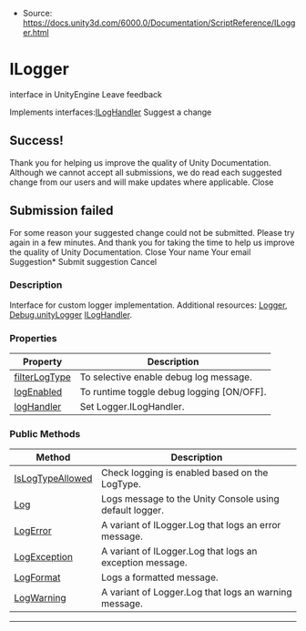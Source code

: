 * Source: https://docs.unity3d.com/6000.0/Documentation/ScriptReference/ILogger.html

# ILogger
interface in UnityEngine
Leave feedback
  

Implements interfaces:[ILogHandler](https://docs.unity3d.com/6000.0/Documentation/ScriptReference/ILogHandler.html)
Suggest a change
## Success!
Thank you for helping us improve the quality of Unity Documentation. Although we cannot accept all submissions, we do read each suggested change from our users and will make updates where applicable.
Close
## Submission failed
For some reason your suggested change could not be submitted. Please <a>try again</a> in a few minutes. And thank you for taking the time to help us improve the quality of Unity Documentation.
Close
Your name Your email Suggestion* Submit suggestion
Cancel
### Description
Interface for custom logger implementation.
Additional resources: [Logger](https://docs.unity3d.com/6000.0/Documentation/ScriptReference/Logger.html), [Debug.unityLogger](https://docs.unity3d.com/6000.0/Documentation/ScriptReference/Debug-unityLogger.html) [ILogHandler](https://docs.unity3d.com/6000.0/Documentation/ScriptReference/ILogHandler.html).
### Properties
Property | Description  
---|---  
[filterLogType](https://docs.unity3d.com/6000.0/Documentation/ScriptReference/ILogger-filterLogType.html) | To selective enable debug log message.  
[logEnabled](https://docs.unity3d.com/6000.0/Documentation/ScriptReference/ILogger-logEnabled.html) | To runtime toggle debug logging [ON/OFF].  
[logHandler](https://docs.unity3d.com/6000.0/Documentation/ScriptReference/ILogger-logHandler.html) | Set Logger.ILogHandler.  
### Public Methods
Method | Description  
---|---  
[IsLogTypeAllowed](https://docs.unity3d.com/6000.0/Documentation/ScriptReference/ILogger.IsLogTypeAllowed.html) | Check logging is enabled based on the LogType.  
[Log](https://docs.unity3d.com/6000.0/Documentation/ScriptReference/ILogger.Log.html) | Logs message to the Unity Console using default logger.  
[LogError](https://docs.unity3d.com/6000.0/Documentation/ScriptReference/ILogger.LogError.html) | A variant of ILogger.Log that logs an error message.  
[LogException](https://docs.unity3d.com/6000.0/Documentation/ScriptReference/ILogger.LogException.html) | A variant of ILogger.Log that logs an exception message.  
[LogFormat](https://docs.unity3d.com/6000.0/Documentation/ScriptReference/ILogger.LogFormat.html) | Logs a formatted message.  
[LogWarning](https://docs.unity3d.com/6000.0/Documentation/ScriptReference/ILogger.LogWarning.html) | A variant of Logger.Log that logs an warning message.  
* * *
